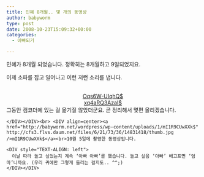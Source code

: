 ```yaml
---
title: 민혜 8개월.. 몇 개의 동영상
author: babyworm
type: post
date: 2008-10-23T15:09:32+00:00
categories:
  - 아빠되기

---
```

<DIV style="TEXT-ALIGN: left" align=center>민혜가 8개월 되었습니다. 정확히는 8개월하고 9일되었지요.

이제 소파를 잡고 일어나고 이런 저런 소리를 냅니다. </DIV>
<DIV align=center> </DIV>
<DIV align=center>
<a href="http://babyworm.net/wordpress/wp-content/uploads/1/Oqs6W-UIqhQ$" http://cfs3.flvs.daum.net/files/76/24/84/51/14831227/thumb.jpg />Oqs6W-UIqhQ$</a>

</DIV>
<DIV align=center><a href="http://babyworm.net/wordpress/wp-content/uploads/1/xq4aRQ3AzaI$" http://cfs3.flvs.daum.net/files/31/66/25/93/14831269/thumb.jpg />xq4aRQ3AzaI$</a>

<DIV style="TEXT-ALIGN: left">
  그동안 캠코더에 있는 걸 옮기질 않았더군요. 곧 정리해서 몇편 올리겠습니다. </p>

    </DIV></DIV><br> <DIV align=center><a href="http://babyworm.net/wordpress/wp-content/uploads/1/mI1R9CUwXXk$" http://cfs3.flvs.daum.net/files/6/21/73/36/14831418/thumb.jpg />mI1R9CUwXXk$</a><br>10월 5일에 촬영한 동영상입니다.

    <DIV style="TEXT-ALIGN: left">
      이날 따라 놀고 싶었는지 계속 ‘아빠 아빠’를 했습니다. 놀고 싶음 ‘아빠’ 배고프면 ‘엄마’니까요. (우리 귀에만 그렇게 들리는 걸지도.. ^^;)
    </DIV></DIV>
